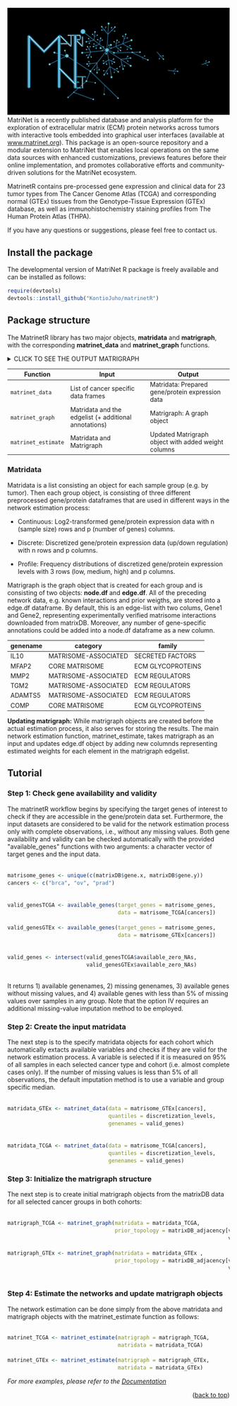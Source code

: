 ![My Image](network.jpeg)
MatriNet is a recently published database and analysis platform for the exploration of extracellular matrix (ECM) protein networks across tumors with interactive tools embedded into graphical user interfaces (available at www.matrinet.org).  This package is an open-source repository and a modular extension to MatriNet that enables local operations on the same data sources with enhanced customizations, previews features before their online implementation, and promotes collaborative efforts and community-driven solutions for the MatriNet ecosystem.

MatrinetR contains pre-processed gene expression and clinical data for 23 tumor types from The Cancer Genome Atlas (TCGA) and corresponding normal (GTEx) tissues from the Genotype-Tissue Expression (GTEx) database, as well as immunohistochemistry staining profiles from The Human Protein Atlas (THPA).



If you have any questions or suggestions, please feel free to contact us.

<!-- GETTING STARTED -->
## Install the package
The developmental version of MatriNet R package is freely available and can be installed as follows:
```r
require(devtools)
devtools::install_github("KontioJuho/matrinetR")
``` 


<!-- USAGE EXAMPLES -->
## Package structure
The MatrinetR library has two major objects, **matridata** and **matrigraph**, with the corresponding **matrinet_data** and **matrinet_graph** functions. 

<details><summary>CLICK TO SEE THE OUTPUT MATRIGRAPH</summary>
<p>


| Gene1 | Gene2 | Correlation  | Mutual information | Jensen-Shannon divergence |
| --- | --- | --- |--- | --- |
| A2M | IL10 | 0.24 | 0.21 | 0.03 |
| A2M | TGM2 | -0.03 | 0.04 | 0.01 |
| ACAN | COMP |  0.31  | 0.18 | 0.06 |

</p>
</details>


| Function | Input | Output |
| --- | --- | --- |
| `matrinet_data` |  List of cancer specific data frames | Matridata: Prepared gene/protein expression data |
| `matrinet_graph` | Matridata and the edgelist (+ additional annotations)| Matrigraph: A graph object |
| `matrinet_estimate` | Matridata and Matrigraph | Updated Matrigraph object with added weight columns |

### Matridata 
Matridata is a list consisting an object for each sample group (e.g. by tumor). Then each group object, is consisting of three different preprocessed gene/protein dataframes that are used in different ways in the network estimation process: 

- Continuous: Log2-transformed gene/protein expression data with n (sample size) rows and p (number of genes) columns.

- Discrete: Discretized gene/protein expression data (up/down regulation) with n rows and p columns.

- Profile: Frequency distributions of discretized gene/protein expression levels with 3 rows (low, medium, high) and p columns.



Matrigraph is the graph object that is created for each group and is consisting of two objects: **node.df** and **edge.df**.  All of the preceding network data, e.g. known interactions and prior weigths, are stored into a edge.df dataframe. By default, this is an edge-list with two colums, Gene1 and Gene2, representing experimentally verified matrisome interactions downloaded from matrixDB. Moreover, any number of gene-specific annotations could be added into a node.df dataframe as a new column. 

|genename | category | family |
| --- | --- | --- |
| IL10 | MATRISOME-ASSOCIATED | SECRETED FACTORS|
| MFAP2 | CORE MATRISOME | ECM GLYCOPROTEINS|
| MMP2 | MATRISOME-ASSOCIATED | ECM REGULATORS|
| TGM2 | MATRISOME-ASSOCIATED | ECM REGULATORS|
| ADAMTS5 | MATRISOME-ASSOCIATED | ECM REGULATORS|
| COMP | CORE MATRISOME | ECM GLYCOPROTEINS|

**Updating matrigraph:** While matrigraph objects are created before the actual estimation process,  it also serves for storing the results. The main network estimation function, matrinet_estimate, takes matrigraph as an input and updates edge.df object by adding new columnds representing estimated weights for each element in the matrigraph edgelist.




## Tutorial

### Step 1: Check gene availability and validity
The matrinetR workflow begins by specifying the target genes of interest to check if they are accessible in the gene/protein data set. Furthermore, the input datasets are considered to be valid for the network estimation process only with complete observations, i.e.,  without any missing values.  Both gene availability and validity can be checked automatically with the provided "available_genes"  functions with two arguments: a character vector of target genes and the input data. 

```r

matrisome_genes <- unique(c(matrixDB$gene.x, matrixDB$gene.y))
cancers <- c("brca", "ov", "prad")


valid_genesTCGA <- available_genes(target_genes = matrisome_genes,
                                   data = matrisome_TCGA[cancers])
                                   
valid_genesGTEx <- available_genes(target_genes = matrisome_genes, 
                                   data = matrisome_GTEx[cancers])


valid_genes <- intersect(valid_genesTCGA$available_zero_NAs,
                         valid_genesGTEx$available_zero_NAs)



```
It returns 1) available genenames, 2) missing genenames, 3) available genes without missing values, and 4) available genes with  less than 5% of missing values over samples in any group. Note that the option IV requires an additional missing-value imputation method to be employed.

### Step 2: Create the input matridata 
The next step is to the specify matridata objects for each cohort which automatically extacts available variables and checks if they are valid for the network estimation process. A variable is selected if it is measured on 95% of all samples in each selected cancer type and cohort (i.e. almost complete cases only).  If the number of missing values is less than 5% of all observations, the default imputation method is to use a variable and group specific median. 

```r

matridata_GTEx <- matrinet_data(data = matrisome_GTEx[cancers],
                                quantiles = discretization_levels,
                                genenames = valid_genes)


matridata_TCGA <- matrinet_data(data = matrisome_TCGA[cancers],
                                quantiles = discretization_levels,
                                genenames = valid_genes)

```

### Step 3: Initialize the matrigraph structure

The next step is to create initial matrigraph objects from the matrixDB data for all selected cancer groups in both cohorts:

```r

matrigraph_TCGA <- matrinet_graph(matridata = matridata_TCGA,
                                  prior_topology = matrixDB_adjacency[valid_genes,
                                                                      valid_genes])

matrigraph_GTEx <- matrinet_graph(matridata = matridata_GTEx ,
                                  prior_topology = matrixDB_adjacency[valid_genes,
                                                                      valid_genes])



```
### Step 4: Estimate the networks and update matrigraph objects


The network estimation can be done simply from the above matridata and matrigraph objects with the matrinet_estimate function as follows:

```r

matrinet_TCGA <- matrinet_estimate(matrigraph = matrigraph_TCGA,
                                   matridata = matridata_TCGA)

matrinet_GTEx <- matrinet_estimate(matrigraph = matrigraph_GTEx,
                                   matridata = matridata_GTEx)

```
_For more examples, please refer to the [Documentation]()_

<p align="right">(<a href="#top">back to top</a>)</p>
